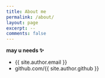 ```yaml
---
title: About me
permalink: /about/
layout: page
excerpt: --
comments: false
---
```


**may u needs ✨**

- {{ site.author.email }}
- github.com/{{ site.author.github }}
